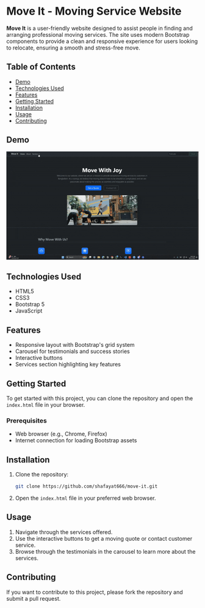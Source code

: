 # Move It - Moving Service Website

**Move It** is a user-friendly website designed to assist people in finding and arranging professional moving services. The site uses modern Bootstrap components to provide a clean and responsive experience for users looking to relocate, ensuring a smooth and stress-free move.

## Table of Contents
- [Demo](#demo)
- [Technologies Used](#technologies-used)
- [Features](#features)
- [Getting Started](#getting-started)
- [Installation](#installation)
- [Usage](#usage)
- [Contributing](#contributing)


## Demo
![Move It Screenshot](./preview.gif)

## Technologies Used
- HTML5
- CSS3
- Bootstrap 5
- JavaScript

## Features
- Responsive layout with Bootstrap's grid system
- Carousel for testimonials and success stories
- Interactive buttons 
- Services section highlighting key features

## Getting Started
To get started with this project, you can clone the repository and open the `index.html` file in your browser.

### Prerequisites
- Web browser (e.g., Chrome, Firefox)
- Internet connection for loading Bootstrap assets

## Installation
1. Clone the repository:
    ```bash
    git clone https://github.com/shafayat666/move-it.git
    ```
2. Open the `index.html` file in your preferred web browser.

## Usage
1. Navigate through the services offered.
2. Use the interactive buttons to get a moving quote or contact customer service.
3. Browse through the testimonials in the carousel to learn more about the services.

## Contributing
If you want to contribute to this project, please fork the repository and submit a pull request.
